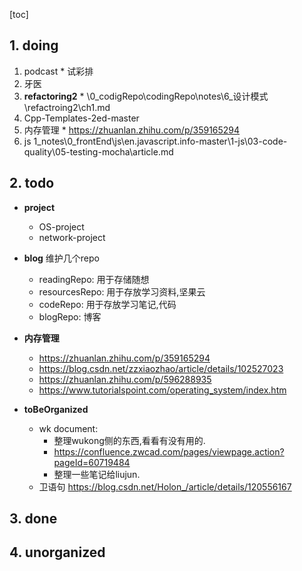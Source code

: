 [toc]
## 1. doing
  1. podcast
    * 试彩排
  2. 牙医
  3. **refactoring2** 
    * \0_codigRepo\codingRepo\notes\6_设计模式\refactroing2\ch1.md
  4. Cpp-Templates-2ed-master
  5. 内存管理
    * https://zhuanlan.zhihu.com/p/359165294
  6. js
    1_notes\0_frontEnd\js\en.javascript.info-master\1-js\03-code-quality\05-testing-mocha\article.md
  
##  2. todo
  * **project**
    * OS-project
    * network-project

  * **blog**
      维护几个repo
      * readingRepo: 用于存储随想
      * resourcesRepo: 用于存放学习资料,坚果云
      * codeRepo: 用于存放学习笔记,代码
      * blogRepo: 博客

  * **内存管理**
    * https://zhuanlan.zhihu.com/p/359165294
    * https://blog.csdn.net/zzxiaozhao/article/details/102527023
    * https://zhuanlan.zhihu.com/p/596288935
    * https://www.tutorialspoint.com/operating_system/index.htm

  * **toBeOrganized**
    * wk document:
      * 整理wukong侧的东西,看看有没有用的. 
      * https://confluence.zwcad.com/pages/viewpage.action?pageId=60719484
      * 整理一些笔记给liujun.
    * 卫语句
        https://blog.csdn.net/Holon_/article/details/120556167

## 3. done

## 4. unorganized


